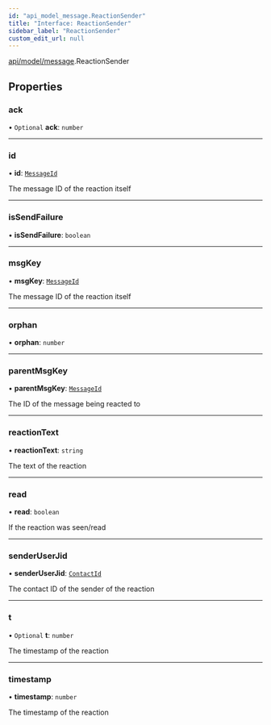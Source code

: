 ```yaml
---
id: "api_model_message.ReactionSender"
title: "Interface: ReactionSender"
sidebar_label: "ReactionSender"
custom_edit_url: null
---
```


[api/model/message](/api/modules/api_model_message.md).ReactionSender

## Properties

### ack

• `Optional` **ack**: `number`

___

### id

• **id**: [`MessageId`](/api/types/api_model_aliases.MessageId.md)

The message ID of the reaction itself

___

### isSendFailure

• **isSendFailure**: `boolean`

___

### msgKey

• **msgKey**: [`MessageId`](/api/types/api_model_aliases.MessageId.md)

The message ID of the reaction itself

___

### orphan

• **orphan**: `number`

___

### parentMsgKey

• **parentMsgKey**: [`MessageId`](/api/types/api_model_aliases.MessageId.md)

The ID of the message being reacted to

___

### reactionText

• **reactionText**: `string`

The text of the reaction

___

### read

• **read**: `boolean`

If the reaction was seen/read

___

### senderUserJid

• **senderUserJid**: [`ContactId`](/api/types/api_model_aliases.ContactId.md)

The contact ID of the sender of the reaction

___

### t

• `Optional` **t**: `number`

The timestamp of the reaction

___

### timestamp

• **timestamp**: `number`

The timestamp of the reaction
